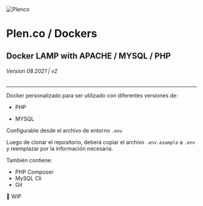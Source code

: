 ![Plenco](https://cdn.plen.co/plencovich.png)

# Plen.co / Dockers

## Docker LAMP with APACHE / MYSQL / PHP

###### Version 08.2021 | v2

___

Docker personalizado para ser utilizado con diferentes versiones de:

- PHP

- MYSQL

Configurable desde el archivo de entorno `.env`

Luego de clonar el repositorio, deberá copiar el archivo `.env.example` a `.env` y reemplazar por la información necesaria.

También contiene:
- PHP Composer
- MySQL Cli
- Git

:construction: WIP
